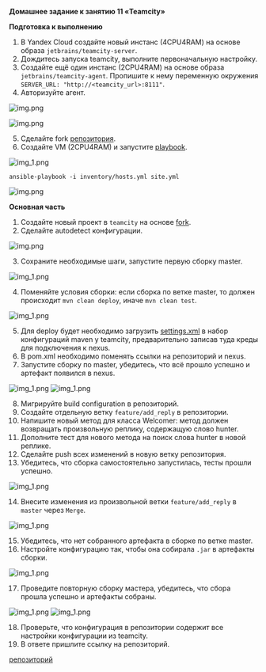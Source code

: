 **Домашнее задание к занятию 11 «Teamcity»**

**Подготовка к выполнению**

1. В Yandex Cloud создайте новый инстанс (4CPU4RAM) на основе образа `jetbrains/teamcity-server`.
2. Дождитесь запуска teamcity, выполните первоначальную настройку.
3. Создайте ещё один инстанс (2CPU4RAM) на основе образа `jetbrains/teamcity-agent`. 
Пропишите к нему переменную окружения `SERVER_URL: "http://<teamcity_url>:8111"`.
4. Авторизуйте агент.

![img.png](../../images/img245.png)

![img.png](../../images/img246.png)

5. Сделайте fork [репозитория](https://github.com/aragastmatb/example-teamcity). 
6. Создайте VM (2CPU4RAM) и запустите [playbook](../../teamcity).

![img_1.png](../../images/img257.png)

`ansible-playbook -i inventory/hosts.yml site.yml`

![img.png](../../images/img247.png)

**Основная часть**

1. Создайте новый проект в `teamcity` на основе [fork](https://github.com/ana17519/example-teamcity).
2. Сделайте autodetect конфигурации.

![img.png](../../images/img258.png)

3. Сохраните необходимые шаги, запустите первую сборку master.

![img_1.png](../../images/img248.png)

4. Поменяйте условия сборки: если сборка по ветке master, то должен происходит `mvn clean deploy`, иначе `mvn clean test`.

![img_1.png](../../images/img249.png)

5. Для deploy будет необходимо загрузить [settings.xml](https://github.com/netology-code/mnt-homeworks/blob/MNT-video/09-ci-05-teamcity/teamcity/settings.xml) 
в набор конфигураций maven у teamcity, предварительно записав туда креды для подключения к nexus.
6. В pom.xml необходимо поменять ссылки на репозиторий и nexus.
7. Запустите сборку по master, убедитесь, что всё прошло успешно и артефакт появился в nexus.

![img_1.png](../../images/img250.png)
![img_1.png](../../images/img251.png)

8. Мигрируйте build configuration в репозиторий.
9. Создайте отдельную ветку `feature/add_reply` в репозитории.
10. Напишите новый метод для класса Welcomer: метод должен возвращать произвольную реплику, содержащую слово hunter.
11. Дополните тест для нового метода на поиск слова hunter в новой реплике.
12. Сделайте push всех изменений в новую ветку репозитория.
13. Убедитесь, что сборка самостоятельно запустилась, тесты прошли успешно.

![img_1.png](../../images/img252.png)

14. Внесите изменения из произвольной ветки `feature/add_reply` в `master` через `Merge`.

![img_1.png](../../images/img253.png)

15. Убедитесь, что нет собранного артефакта в сборке по ветке master.
16. Настройте конфигурацию так, чтобы она собирала `.jar` в артефакты сборки.

![img_1.png](../../images/img256.png)

17. Проведите повторную сборку мастера, убедитесь, что сбора прошла успешно и артефакты собраны.

![img_1.png](../../images/img254.png)
![img_1.png](../../images/img255.png)

18. Проверьте, что конфигурация в репозитории содержит все настройки конфигурации из teamcity.
19. В ответе пришлите ссылку на репозиторий.

[репозиторий](https://github.com/ana17519/example-teamcity)